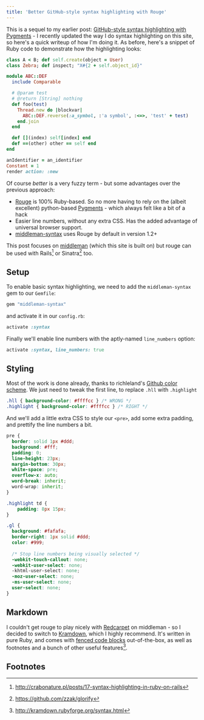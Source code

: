 ```yaml
---
title: 'Better GitHub-style syntax highlighting with Rouge'
---
```


This is a sequel to my earlier post: [GitHub-style syntax highlighting with Pygments](/blog/github-style-syntax-highlighting-with-pygments/) - I recently updated the way I do syntax highlighting on this site, so here's a quick writeup of how I'm doing it. As before, here's a snippet of Ruby code to demonstrate how the highlighting looks:

~~~ruby
class A < B; def self.create(object = User)
class Zebra; def inspect; "X#{2 + self.object_id}"

module ABC::DEF
  include Comparable

  # @param test
  # @return [String] nothing
  def foo(test)
    Thread.new do |blockvar|
      ABC::DEF.reverse(:a_symbol, :'a symbol', :<=>, 'test' + test)
    end.join
  end

  def [](index) self[index] end
  def ==(other) other == self end
end

anIdentifier = an_identifier
Constant = 1
render action: :new
~~~

Of course *better* is a very fuzzy term - but some advantages over the previous approach:

  - [Rouge](https://github.com/jayferd/rouge) is 100% Ruby-based. So no more having to rely on the (albeit excellent) python-based [Pygments](https://bitbucket.org/birkenfeld/pygments-main) - which always felt like a bit of a hack
  - Easier line numbers, without any extra CSS. Has the added advantage of universal browser support.
  - [middleman-syntax](https://github.com/middleman/middleman-syntax) uses Rouge by default in version 1.2+
  
This post focuses on [middleman](http://middlemanapp.com/) (which this site is built on) but rouge can be used with Rails[^1] or Sinatra[^2] too.

Setup
-----

To enable basic syntax highlighting, we need to add the `middleman-syntax` gem to our `Gemfile`:

~~~ruby
gem "middleman-syntax"
~~~

and activate it in our `config.rb`:

~~~ruby
activate :syntax
~~~

Finally we'll enable line numbers with the aptly-named `line_numbers` option:

~~~ruby
activate :syntax, line_numbers: true
~~~

Styling
-------

Most of the work is done already, thanks to richleland's [Github color scheme](https://github.com/richleland/pygments-css/blob/master/github.css). We just need to tweak the first line, to replace `.hll` with `.highlight`

~~~css
.hll { background-color: #ffffcc } /* WRONG */
.highlight { background-color: #ffffcc } /* RIGHT */
~~~

And we'll add a little extra CSS to style our `<pre>`, add some extra padding, and prettify the line numbers a bit.

~~~css
pre {
  border: solid 1px #ddd;
  background: #fff;
  padding: 0;
  line-height: 23px;
  margin-bottom: 30px;
  white-space: pre;
  overflow-x: auto;
  word-break: inherit;
  word-wrap: inherit;
}

.highlight td {
    padding: 8px 15px;
}

.gl { 
  background: #fafafa;
  border-right: 1px solid #ddd;
  color: #999;
  
  /* Stop line numbers being visually selected */
  -webkit-touch-callout: none;
  -webkit-user-select: none;
  -khtml-user-select: none;
  -moz-user-select: none;
  -ms-user-select: none;
  user-select: none;
}
~~~

Markdown
--------

I couldn't get rouge to play nicely with [Redcarpet](https://github.com/vmg/redcarpet) on middleman - so I decided to switch to [Kramdown](https://github.com/gettalong/kramdown), which I highly recommend. It's written in pure Ruby, and comes with [fenced code blocks](http://kramdown.rubyforge.org/syntax.html#fenced-code-blocks) out-of-the-box, as well as footnotes and a bunch of other useful features[^3].

Footnotes
---------

[^1]: <http://crabonature.pl/posts/17-syntax-highlighting-in-ruby-on-rails>
[^2]: <https://github.com/zzak/glorify>
[^3]: <http://kramdown.rubyforge.org/syntax.html>